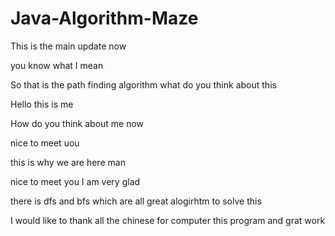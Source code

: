 # Java-Algorithm-Maze

This is the main update now

you know what I mean

So that is the path finding algorithm what do you think about this

Hello this is me

How do you think about me now

nice to meet uou

this is why we are here man

nice to meet you I am very glad

there is dfs and bfs which are all great alogirhtm to solve this


I would like to thank all the chinese for computer this program and grat work
